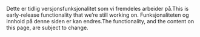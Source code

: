 <span data-ttu-id="0f823-101">Dette er tidlig versjonsfunksjonalitet som vi fremdeles arbeider på.</span><span class="sxs-lookup"><span data-stu-id="0f823-101">This is early-release functionality that we’re still working on.</span></span> <span data-ttu-id="0f823-102">Funksjonaliteten og innhold på denne siden er kan endres.</span><span class="sxs-lookup"><span data-stu-id="0f823-102">The functionality, and the content on this page, are subject to change.</span></span>
